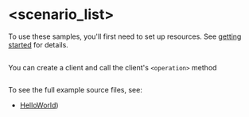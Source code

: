 # <scenario_list>

To use these samples, you'll first need to set up resources. See [getting started](https://github.com/Azure/azure-sdk-for-net/blob/main/sdk/loadtesting/Azure.Analytics.LoadTesting/README.md#getting-started) for details.

## <scenario>

You can create a client and call the client's `<operation>` method

```C# Snippet:Azure_Analytics_LoadTesting_Scenario
```

To see the full example source files, see:
* [HelloWorld](https://github.com/Azure/azure-sdk-for-net/blob/main/sdk/loadtesting/Azure.Analytics.LoadTesting/tests/Samples/Sample1_HelloWorld.cs))

<!-- please refer to <https://github.com/Azure/azure-sdk-for-net/main/sdk/template/Azure.Template/samples/Sample1_HelloWorld.md> to write sample readme file. -->